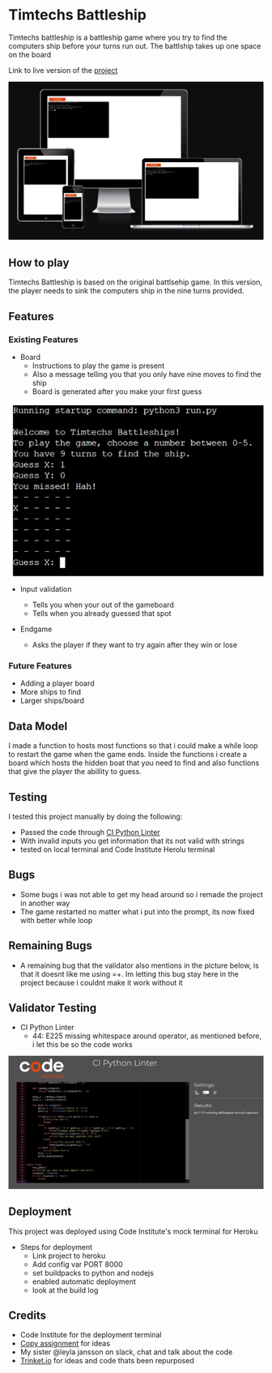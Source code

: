 # Timtechs Battleship

Timtechs battleship is a battleship game where you try to find the computers ship before your turns run out.
The battlship takes up one space on the board

Link to live version of the [project](https://timtechs-battleship.herokuapp.com/)

![Am i responsive](assets/amiresponsive.jpg)

## How to play

Timtechs Battleship is based on the original battlsehip game.
In this version, the player needs to sink the computers ship in the nine turns provided.

## Features

### Existing Features

- Board
    - Instructions to play the game is present
    - Also a message telling you that you only have nine moves to find the ship
    - Board is generated after you make your first guess

![board image](assets/board.jpg)

- Input validation
    - Tells you when your out of the gameboard
    - Tells when you already guessed that spot

- Endgame
    - Asks the player if they want to try again after they win or lose

### Future Features

- Adding a player board
- More ships to find
- Larger ships/board

## Data Model

I made a function to hosts most functions so that i could make a while loop to restart the game when the game ends.
Inside the functions i create a board which hosts the hidden boat that you need to find and also functions that give the player the abillity to guess.

## Testing

I tested this project manually by doing the following:

- Passed the code through [CI Python Linter](https://pep8ci.herokuapp.com/)
- With invalid inputs you get information that its not valid with strings
- tested on local terminal and Code Institute Herolu terminal

## Bugs

- Some bugs i was not able to get my head around so i remade the project in another way
- The game restarted no matter what i put into the prompt, its now fixed with better while loop

## Remaining Bugs

- A remaining bug that the validator also mentions in the picture below, is that it doesnt like me using =+. Im letting this bug stay here in the project because i couldnt make it work without it

## Validator Testing

- CI Python Linter
    - 44: E225 missing whitespace around operator, as mentioned before, i let this be so the code works

![validator](assets/validator.jpg)

## Deployment

This project was deployed using Code Institute's mock terminal for Heroku

- Steps for deployment
    - Link project to heroku
    - Add config var PORT 8000
    - set buildpacks to python and nodejs
    - enabled automatic deployment
    - look at the build log

## Credits

- Code Institute for the deployment terminal
- [Copy assignment](https://copyassignment.com/battleship-game-code-in-python/) for ideas
- My sister @leyla jansson on slack, chat and talk about the code
- [Trinket.io](https://trinket.io/python/051179b6d3) for ideas and code thats been repurposed

